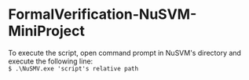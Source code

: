 # FormalVerification-NuSVM-MiniProject
To execute the script, open command prompt in NuSVM's directory and execute the following line: <br/>
``` $ .\NuSMV.exe 'script's relative path ```
